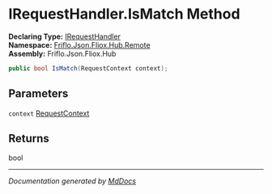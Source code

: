﻿<!--  
  <auto-generated>   
    The contents of this file were generated by a tool.  
    Changes to this file may be list if the file is regenerated  
  </auto-generated>   
-->

# IRequestHandler.IsMatch Method

**Declaring Type:** [IRequestHandler](../index.md)  
**Namespace:** [Friflo.Json.Fliox.Hub.Remote](../../index.md)  
**Assembly:** Friflo.Json.Fliox.Hub

```csharp
public bool IsMatch(RequestContext context);
```

## Parameters

`context`  [RequestContext](../../RequestContext/index.md)

## Returns

bool

___

*Documentation generated by [MdDocs](https://github.com/ap0llo/mddocs)*
